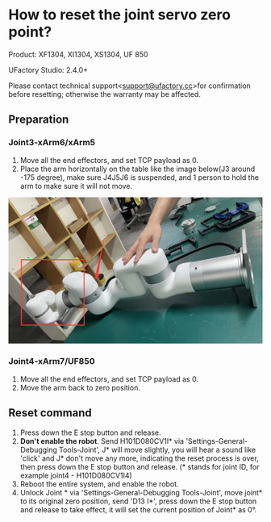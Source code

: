 # How to reset the joint servo zero point?

Product: XF1304, XI1304, XS1304, UF 850

UFactory Studio: 2.4.0+




Please contact technical support<[support@ufactory.cc](mailto:support@ufactory.cc)>for confirmation before resetting; otherwise the warranty may be affected.




## Preparation

### Joint3-xArm6/xArm5

1. Move all the end effectors, and set TCP payload as 0.
2. Place the arm horizontally on the table like the image below(J3 around -175 degree), make sure J4J5J6 is suspended, and 1 person to hold the arm to make sure it will not move.

![](../assets/image(60).png)

### Joint4-xArm7/UF850

1. Move all the end effectors, and set TCP payload as 0.
2. Move the arm back to zero position.

## Reset command

1. Press down the E stop button and release.
2. **Don't enable the robot**. Send H101D080CV1I\* via 'Settings-General-Debugging Tools-Joint', J\* will move slightly, you will hear a sound like 'click' and J\* don't move any more, indicating the reset process is over, then press down the E stop button and release.  (\* stands for joint ID, for example joint4 - H101D080CV1I4)
3. Reboot the entire system, and enable the robot.
4. Unlock Joint \* via 'Settings-General-Debugging Tools-Joint', move joint\* to its original zero position,  send 'D13 I\*', press down the E stop button and release to take effect, it will set the current position of Joint\* as 0°.

